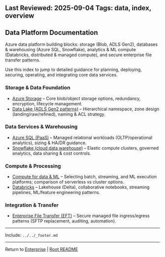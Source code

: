 Last Reviewed: 2025-09-04
Tags: data, index, overview
---
## Data Platform Documentation

Azure data platform building blocks: storage (Blob, ADLS Gen2), databases & warehousing (Azure SQL, Snowflake), analytics & ML compute (Databricks, distributed & managed compute), and secure enterprise file transfer patterns.

Use this index to jump to detailed guidance for planning, deploying, securing, operating, and integrating core data services.

### Storage & Data Foundation
- [Azure Storage](azure-storage.md) – Core blob/object storage options, redundancy, encryption, lifecycle management.
- [Data Lake (ADLS Gen2 patterns)](data-lake.md) – Hierarchical namespace, zone design (landing/raw/refined), naming & ACL strategy.

### Data Services & Warehousing
- [Azure SQL (PaaS)](azure-sql.md) – Managed relational workloads (OLTP/operational analytics), sizing & HA/DR guidance.
- [Snowflake (cloud data warehouse)](snowflake.md) – Elastic compute clusters, governed analytics, data sharing & cost controls.

### Compute & Processing
- [Compute for data & ML](compute.md) – Selecting batch, streaming, and ML execution platforms; comparison of serverless vs cluster options.
- [Databricks](databricks.md) – Lakehouse (Delta), collaborative notebooks, streaming pipelines, ML/feature engineering patterns.

### Integration & Transfer
- [Enterprise File Transfer (EFT)](eft.md) – Secure managed file ingress/egress patterns (SFTP replacement, auditing, automation).

---
Include: `../../_footer.md`

---
Return to [Enterprise](../_index.md) | [Root README](../../README.md)
